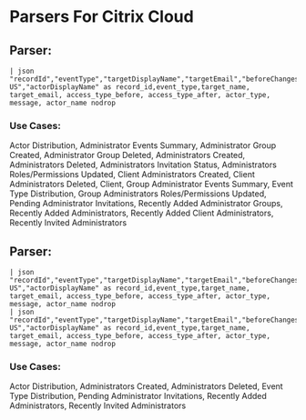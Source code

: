 # Parsers For Citrix Cloud

## Parser:
```
| json "recordId","eventType","targetDisplayName","targetEmail","beforeChanges.AccessType","afterChanges.AccessType","actorType","message.en-US","actorDisplayName" as record_id,event_type,target_name, target_email, access_type_before, access_type_after, actor_type, message, actor_name nodrop
```
### Use Cases:
Actor Distribution, Administrator Events Summary, Administrator Group Created, Administrator Group Deleted, Administrators Created, Administrators Deleted, Administrators Invitation Status, Administrators Roles/Permissions Updated, Client Administrators Created, Client Administrators Deleted, Client, Group Administrator Events Summary, Event Type Distribution, Group Administrators Roles/Permissions Updated, Pending Administrator Invitations, Recently Added Administrator Groups, Recently Added Administrators, Recently Added Client Administrators, Recently Invited Administrators



## Parser:
```
| json "recordId","eventType","targetDisplayName","targetEmail","beforeChanges.AccessType","afterChanges.AccessType","actorType","message.en-US","actorDisplayName" as record_id,event_type,target_name, target_email, access_type_before, access_type_after, actor_type, message, actor_name nodrop
| json "recordId","eventType","targetDisplayName","targetEmail","beforeChanges.AccessType","afterChanges.AccessType","actorType","message.en-US","actorDisplayName" as record_id,event_type,target_name, target_email, access_type_before, access_type_after, actor_type, message, actor_name nodrop
```
### Use Cases:
Actor Distribution, Administrators Created, Administrators Deleted, Event Type Distribution, Pending Administrator Invitations, Recently Added Administrators, Recently Invited Administrators


